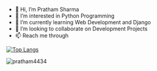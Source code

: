 - 👋 Hi, I’m Pratham Sharma
- 👀 I’m interested in Python Programming
- 🌱 I’m currently learning Web Development and Django
- 💞️ I’m looking to collaborate on Development Projects
- 📫 Reach me through 

[![Top Langs](https://github-readme-stats.vercel.app/api/top-langs/?username=pratham4434&layout=compact)](https://github.com/anuraghazra/github-readme-stats)

<!-- <a href="#"><img align="center" src="https://github-readme-streak-stats.herokuapp.com/?user=nikhil25803&theme=dark" /></a> -->

<p align="left"> <img src="https://komarev.com/ghpvc/?username=pratham4434&label=Profile%20views&color=0e75b6&style=flat" alt="pratham4434" /> </p>

